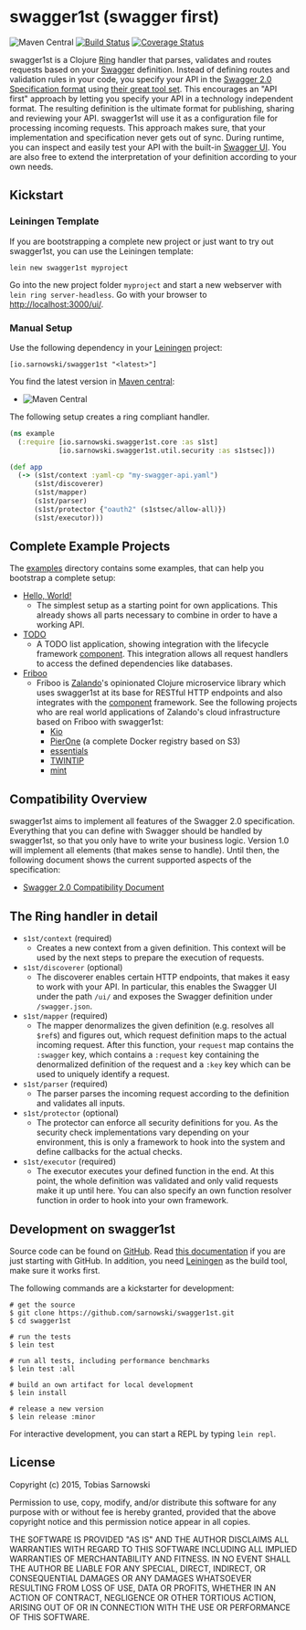 # swagger1st (swagger first)

![Maven Central](https://img.shields.io/maven-central/v/io.sarnowski/swagger1st.svg)
[![Build Status](https://travis-ci.org/sarnowski/swagger1st.svg?branch=master)](https://travis-ci.org/sarnowski/swagger1st)
[![Coverage Status](https://coveralls.io/repos/sarnowski/swagger1st/badge.svg?branch=master)](https://coveralls.io/r/sarnowski/swagger1st?branch=master)

swagger1st is a Clojure [Ring](https://github.com/ring-clojure/ring) handler that parses, validates and routes requests
based on your [Swagger](http://swagger.io/) definition. Instead of defining routes and validation rules in your code,
you specify your API in the [Swagger 2.0 Specification format](https://github.com/swagger-api/swagger-spec) using
[their great tool set](http://editor.swagger.io/). This encourages an "API first" approach by letting you specify your API in a technology independent format. The resulting definition is the ultimate format for publishing, sharing and reviewing your API. swagger1st will use it as a configuration file for processing incoming requests. This approach makes sure, that your implementation and specification never gets out of sync. During
runtime, you can inspect and easily test your API with the built-in [Swagger UI](http://petstore.swagger.io/). You are also free to extend the interpretation of your definition according to your own needs.

## Kickstart

### Leiningen Template

If you are bootstrapping a complete new project or just want to try out swagger1st, you can use the Leiningen template:

```
lein new swagger1st myproject
```

Go into the new project folder `myproject` and start a new webserver with `lein ring server-headless`. Go with your browser
to [http://localhost:3000/ui/](http://localhost:3000/ui/).

### Manual Setup

Use the following dependency in your [Leiningen](http://leiningen.org/) project:

    [io.sarnowski/swagger1st "<latest>"]

You find the latest version in [Maven central](http://repo1.maven.org/maven2/io/sarnowski/swagger1st/):

* ![Maven Central](https://img.shields.io/maven-central/v/io.sarnowski/swagger1st.svg)

The following setup creates a ring compliant handler.

```clojure
(ns example
  (:require [io.sarnowski.swagger1st.core :as s1st]
            [io.sarnowski.swagger1st.util.security :as s1stsec]))

(def app
  (-> (s1st/context :yaml-cp "my-swagger-api.yaml")
      (s1st/discoverer)
      (s1st/mapper)
      (s1st/parser)
      (s1st/protector {"oauth2" (s1stsec/allow-all)})
      (s1st/executor)))
```

## Complete Example Projects

The [examples](examples/) directory contains some examples, that can help you bootstrap a complete setup:

* [Hello, World!](examples/helloworld/)
    * The simplest setup as a starting point for own applications. This already shows all parts necessary to combine in
      order to have a working API.
* [TODO](examples/todo/)
    * A TODO list application, showing integration with the lifecycle framework
      [component](https://github.com/stuartsierra/component). This integration allows all request handlers to access the
      defined dependencies like databases.
* [Friboo](https://github.com/zalando-stups/friboo)
    * Friboo is [Zalando](http://tech.zalando.com/)'s opinionated Clojure microservice library which uses swagger1st at
      its base for RESTful HTTP endpoints and also integrates with the
      [component](https://github.com/stuartsierra/component) framework. See the following projects who are real world
      applications of Zalando's cloud infrastructure based on Friboo with swagger1st:
        * [Kio](https://github.com/zalando-stups/kio)
        * [PierOne](https://github.com/zalando-stups/pierone) (a complete Docker registry based on S3)
        * [essentials](https://github.com/zalando-stups/essentials)
        * [TWINTIP](https://github.com/zalando-stups/twintip-storage)
        * [mint](https://github.com/zalando-stups/mint-storage)

## Compatibility Overview

swagger1st aims to implement all features of the Swagger 2.0 specification. Everything that you can define with Swagger
should be handled by swagger1st, so that you only have to write your business logic. Version 1.0 will implement all
elements (that makes sense to handle). Until then, the following document shows the current supported aspects of the
specification:

* [Swagger 2.0 Compatibility Document](comp-2.0.md)

## The Ring handler in detail

* `s1st/context` (required)
    * Creates a new context from a given definition. This context will be used by the next steps to prepare the execution
      of requests.
* `s1st/discoverer` (optional)
    * The discoverer enables certain HTTP endpoints, that makes it easy to work with your API. In particular, this enables
      the Swagger UI under the path `/ui/` and exposes the Swagger definition under `/swagger.json`.
* `s1st/mapper` (required)
    * The mapper denormalizes the given definition (e.g. resolves all `$ref`s) and figures out, which request definition
      maps to the actual incoming request. After this function, your `request` map contains the `:swagger` key, which
      contains a `:request` key containing the denormalized definition of the request and a `:key` key which can be used
      to uniquely identify a request.
* `s1st/parser` (required)
    * The parser parses the incoming request according to the definition and validates all inputs.
* `s1st/protector` (optional)
    * The protector can enforce all security definitions for you. As the security check implementations vary depending on
      your environment, this is only a framework to hook into the system and define callbacks for the actual checks.
* `s1st/executor` (required)
    * The executor executes your defined function in the end. At this point, the whole definition was validated and only
      valid requests make it up until here. You can also specify an own function resolver function in order to hook into
      your own framework.

## Development on swagger1st

Source code can be found on [GitHub](https://github.com/sarnowski/swagger1st). Read [this documentation](https://guides.github.com/introduction/flow/)
if you are just starting with GitHub. In addition, you need [Leiningen](http://leiningen.org/) as the build tool, make sure it works first.

The following commands are a kickstarter for development:

```shell
# get the source
$ git clone https://github.com/sarnowski/swagger1st.git
$ cd swagger1st

# run the tests
$ lein test

# run all tests, including performance benchmarks
$ lein test :all

# build an own artifact for local development
$ lein install

# release a new version
$ lein release :minor
```

For interactive development, you can start a REPL by typing `lein repl`.

## License

Copyright (c) 2015, Tobias Sarnowski

Permission to use, copy, modify, and/or distribute this software for any purpose with or without fee is hereby granted,
provided that the above copyright notice and this permission notice appear in all copies.

THE SOFTWARE IS PROVIDED "AS IS" AND THE AUTHOR DISCLAIMS ALL WARRANTIES WITH REGARD TO THIS SOFTWARE INCLUDING ALL
IMPLIED WARRANTIES OF MERCHANTABILITY AND FITNESS. IN NO EVENT SHALL THE AUTHOR BE LIABLE FOR ANY SPECIAL, DIRECT,
INDIRECT, OR CONSEQUENTIAL DAMAGES OR ANY DAMAGES WHATSOEVER RESULTING FROM LOSS OF USE, DATA OR PROFITS, WHETHER IN AN
ACTION OF CONTRACT, NEGLIGENCE OR OTHER TORTIOUS ACTION, ARISING OUT OF OR IN CONNECTION WITH THE USE OR PERFORMANCE OF
THIS SOFTWARE.
